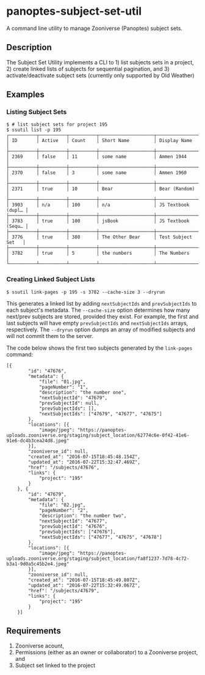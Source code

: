 # panoptes-subject-set-util
A command line utility to manage Zooniverse (Panoptes) subject sets.

## Description
The Subject Set Utility implements a CLI to 1) list subjects sets in a project, 2) create linked lists of subjects for sequential pagination, and 3) activate/deactivate subject sets (currently only supported by Old Weather)

## Examples

### Listing Subject Sets

```
$ # list subject sets for project 195
$ ssutil list -p 195
┌──────────┬──────────┬──────────┬────────────────────┬────────────────────┐
│ ID       │ Active   │ Count    │ Short Name         │ Display Name       │
├──────────┼──────────┼──────────┼────────────────────┼────────────────────┤
│ 2369     │ false    │ 11       │ some name          │ Ammen 1944         │
├──────────┼──────────┼──────────┼────────────────────┼────────────────────┤
│ 2370     │ false    │ 3        │ some name          │ Ammen 1960         │
├──────────┼──────────┼──────────┼────────────────────┼────────────────────┤
│ 2371     │ true     │ 10       │ Bear               │ Bear (Random)      │
├──────────┼──────────┼──────────┼────────────────────┼────────────────────┤
│ 3903     │ n/a      │ 100      │ n/a                │ JS Textbook (dupl… │
├──────────┼──────────┼──────────┼────────────────────┼────────────────────┤
│ 3783     │ true     │ 100      │ jsBook             │ JS Textbook (Sequ… │
├──────────┼──────────┼──────────┼────────────────────┼────────────────────┤
│ 3776     │ true     │ 380      │ The Other Bear     │ Test Subject Set   │
├──────────┼──────────┼──────────┼────────────────────┼────────────────────┤
│ 3782     │ true     │ 5        │ the numbers        │ The Numbers        │
└──────────┴──────────┴──────────┴────────────────────┴────────────────────┘
```

### Creating Linked Subject Lists
```
$ ssutil link-pages -p 195 -s 3782 --cache-size 3 --dryrun
```

This generates a linked list by adding `nextSubjectIds` and `prevSubjectIds` to each subject's metadata. The `--cache-size` option determines how many next/prev subjects are stored, provided they exist. For example, the first and last subjects will have empty `prevSubjectIds` and `nextSubjectIds` arrays, respectively. The `--dryrun` option dumps an array of modified subjects and will not commit them to the server.

The code below shows the first two subjects generated by the `link-pages` command:

```
[{
		"id": "47676",
		"metadata": {
			"file": "01.jpg",
			"pageNumber": "1",
			"description": "the number one",
			"nextSubjectId": "47679",
			"prevSubjectId": null,
			"prevSubjectIds": [],
			"nextSubjectIds": ["47679", "47677", "47675"]
		},
		"locations": [{
			"image/jpeg": "https://panoptes-uploads.zooniverse.org/staging/subject_location/62774c6e-0f42-41e6-91e6-dc4b3cea24d8.jpeg"
		}],
		"zooniverse_id": null,
		"created_at": "2016-07-15T18:45:48.154Z",
		"updated_at": "2016-07-22T15:32:47.469Z",
		"href": "/subjects/47676",
		"links": {
			"project": "195"
		}
	}, {
		"id": "47679",
		"metadata": {
			"file": "02.jpg",
			"pageNumber": "2",
			"description": "the number two",
			"nextSubjectId": "47677",
			"prevSubjectId": "47676",
			"prevSubjectIds": ["47676"],
			"nextSubjectIds": ["47677", "47675", "47678"]
		},
		"locations": [{
			"image/jpeg": "https://panoptes-uploads.zooniverse.org/staging/subject_location/fa8f1237-7d78-4c72-b3a1-9d0a5c45b2e4.jpeg"
		}],
		"zooniverse_id": null,
		"created_at": "2016-07-15T18:45:49.807Z",
		"updated_at": "2016-07-22T15:32:49.067Z",
		"href": "/subjects/47679",
		"links": {
			"project": "195"
		}
	}]
```




## Requirements
1. Zooniverse acount,
2. Permissions (either as an owner or collaborator) to a Zooniverse project, and
3. Subject set linked to the project
